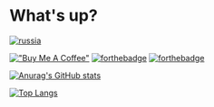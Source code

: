 # What's up?

[![russia](https://img.shields.io/badge/Made%20in-%F0%9F%87%B7%F0%9F%87%BA-red?style=flat-square)](https://img.shields.io/badge/Made%20in-%F0%9F%87%B7%F0%9F%87%BA-red?style=flat-square)

[!["Buy Me A Coffee"](https://www.buymeacoffee.com/assets/img/custom_images/orange_img.png)](https://www.buymeacoffee.com/gbraad)
[![forthebadge](https://forthebadge.com/images/badges/it-works-why.svg)](https://forthebadge.com)
[![forthebadge](https://forthebadge.com/images/badges/made-with-python.svg)](https://forthebadge.com)

[![Anurag's GitHub stats](https://github-readme-stats.vercel.app/api?username=gcat101&count_private=true&show_icons=true&theme=tokyonight)](https://github.com/anuraghazra/github-readme-stats)

[![Top Langs](https://github-readme-stats.vercel.app/api/top-langs/?username=gcat101&langs_count=4&theme=tokyonight&layout=compact)](https://github.com/anuraghazra/github-readme-stats)
